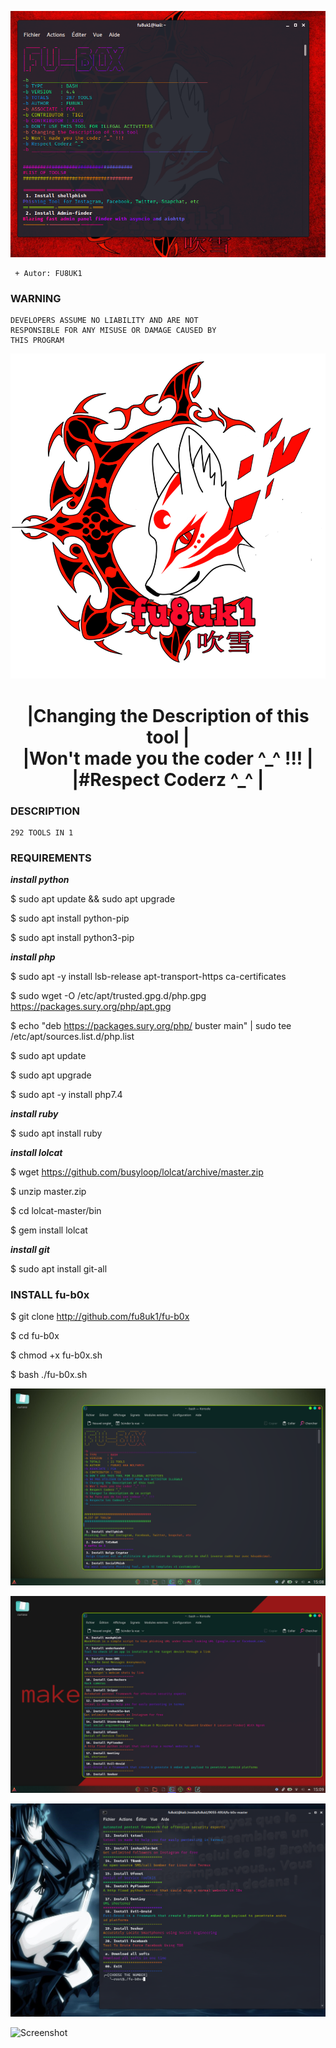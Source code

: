 ![Screenshot](https://github.com/fu8uk1/fu-b0x/blob/master/pictures/fu-b0x.png)


```
 + Autor: FU8UK1
```
### WARNING
```
DEVELOPERS ASSUME NO LIABILITY AND ARE NOT       
RESPONSIBLE FOR ANY MISUSE OR DAMAGE CAUSED BY  
THIS PROGRAM                                    

```

![Screenshot](https://github.com/fu8uk1/fu-b0x/blob/master/pictures/fu8uk1.png)

<h1 align="center"> |Changing the Description of this tool  |<br>
 |Won't made you the coder ^_^ !!!      |<br>
 |#Respect Coderz ^_^                   | </h1>




### DESCRIPTION
```
292 TOOLS IN 1
```



### REQUIREMENTS

<strong>*****install python*****</strong>

$ sudo apt update && sudo apt upgrade

$ sudo apt install python-pip

$ sudo apt install python3-pip

<strong>*****install php*****</strong>

$ sudo apt -y install lsb-release apt-transport-https ca-certificates 

$ sudo wget -O /etc/apt/trusted.gpg.d/php.gpg https://packages.sury.org/php/apt.gpg

$ echo "deb https://packages.sury.org/php/ buster main" | sudo tee /etc/apt/sources.list.d/php.list

$ sudo apt update

$ sudo apt upgrade

$ sudo apt -y install php7.4

<strong>*****install ruby*****</strong>


$ sudo apt install ruby


<strong>*****install lolcat*****</strong>

$ wget https://github.com/busyloop/lolcat/archive/master.zip

$ unzip master.zip

$ cd lolcat-master/bin

$ gem install lolcat


<strong>*****install git*****</strong>

$ sudo apt install git-all


### INSTALL fu-b0x

$ git clone http://github.com/fu8uk1/fu-b0x

$ cd fu-b0x

$ chmod +x fu-b0x.sh

$ bash ./fu-b0x.sh


![Screenshot](https://github.com/fu8uk1/fu-b0x/blob/master/pictures/captu1.png)

![Screenshot](https://github.com/fu8uk1/fu-b0x/blob/master/pictures/captu2.png)

![Screenshot](https://github.com/fu8uk1/fu-b0x/blob/master/pictures/captu3.png)

![Screenshot](https://github.com/fu8uk1/fu-b0x/blob/master/pictures/captu4.png)


